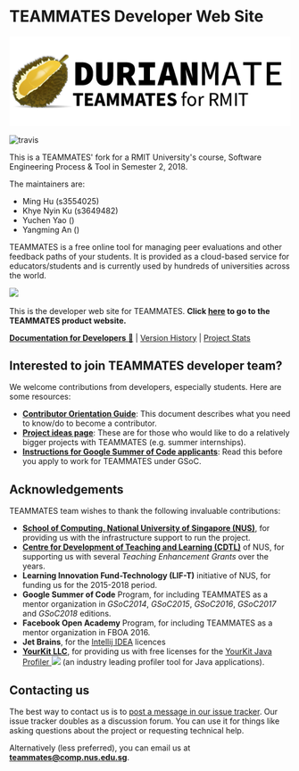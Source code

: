 # TEAMMATES Developer Web Site

<img src="src/main/webapp/images/teammateslogo-black.png" width="600">

![travis](https://travis-ci.com/RMIT-SEPT/H.A.K.Y.svg?token=YLLqGqPBkry5WrFqv4tp&branch=master)

This is a TEAMMATES' fork for a RMIT University's course, Software Engineering Process & Tool in Semester 2, 2018.

The maintainers are:

- Ming Hu (s3554025)
- Khye Nyin Ku (s3649482)
- Yuchen Yao ()
- Yangming An ()

TEAMMATES is a free online tool for managing peer evaluations and other feedback paths of your students.
It is provided as a cloud-based service for educators/students and is currently used by hundreds of universities across the world.

<img src="src/main/webapp/images/overview.png" width="600">

This is the developer web site for TEAMMATES. **Click [here](http://teammatesv4.appspot.com/) to go to the TEAMMATES product website.**

[**Documentation for Developers** :book:](docs/README.md) |
[Version History](https://github.com/TEAMMATES/teammates/milestones?direction=desc&sort=due_date&state=closed) |
[Project Stats](https://www.openhub.net/p/teammatesonline)

## Interested to join TEAMMATES developer team?

We welcome contributions from developers, especially students. Here are some resources:
* [**Contributor Orientation Guide**](docs/CONTRIBUTING.md): This document describes what you need to know/do to become a contributor.
* [**Project ideas page**](https://docs.google.com/document/d/1fAvYvQr0E93OsZgyneaXGX0jaMA-zptTIxqLn83xwN0/pub?embedded=true): These are for those who would like to do a relatively bigger projects with TEAMMATES (e.g. summer internships).
* [**Instructions for Google Summer of Code applicants**](https://docs.google.com/document/d/1Iu63WRIw8uz8liEW089IQHDQTRbh-QoOLMyfTPXNOa0/pub?embedded=true): Read this before you apply to work for TEAMMATES under GSoC.

## Acknowledgements

TEAMMATES team wishes to thank the following invaluable contributions:
* [**School of Computing, National University of Singapore (NUS)**](http://www.comp.nus.edu.sg), for providing us with the infrastructure support to run the project.
* [**Centre for Development of Teaching and Learning (CDTL)**](http://www.cdtl.nus.edu.sg/) of NUS, for supporting us with several *Teaching Enhancement Grants* over the years.
* **Learning Innovation Fund-Technology (LIF-T)** initiative of NUS, for funding us for the 2015-2018 period.
* **Google Summer of Code** Program, for including TEAMMATES as a mentor organization in *GSoC2014*, *GSoC2015*, *GSoC2016*, *GSoC2017* and *GSoC2018* editions.
* **Facebook Open Academy** Program, for including TEAMMATES as a mentor organization in FBOA 2016.
* **Jet Brains**, for the [Intellij IDEA](https://www.jetbrains.com/idea/) licences
* [**YourKit LLC**](ttps://www.yourkit.com), for providing us with free licenses for the [YourKit Java Profiler <img src="https://www.yourkit.com/images/yklogo.png" width="70">](https://www.yourkit.com/java/profiler/index.jsp) (an industry leading profiler tool for Java applications).

## Contacting us

The best way to contact us is to [post a message in our issue tracker](https://github.com/TEAMMATES/teammates/issues/new). Our issue tracker doubles as a discussion forum. You can use it for things like asking questions about the project or requesting technical help.

Alternatively (less preferred), you can email us at **teammates@comp.nus.edu.sg**.
